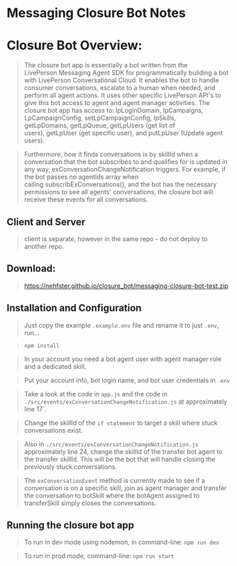 # Messaging Closure Bot Notes

# Closure Bot Overview:

> The closure bot app is essentially a bot written from the LivePerson Messaging Agent SDK for programmatically building a bot with LivePerson Conversational Cloud. It enables the bot to handle consumer conversations, escalate to a human when needed, and perform all agent actions. It uses other specific LivePerson API's to give this bot access to agent and agent manager activities. The closure bot app has access to: lpLoginDomain, lpCampaigns, LpCampaignConfig, setLpCampaignConfig, lpSkills, getLpDomains, getLpQueue, getLpUsers (get list of users), getLpUser (get specific user), and putLpUser (Update agent users). 

> Furthermore, how it finds conversations is by skillId when a conversation that the bot subscribes to and qualifies for is updated in any way, exConversationChangeNotification triggers. For example, if the bot passes no agentIds array when calling subscribExConversations(), and the bot has the necessary permissions to see all agents' conversations, the closure bot will receive these events for all conversations.

## Client and Server
> client is separate, however in the same repo - do not deploy to another repo.

## Download: 
> https://nehfster.github.io/closure_bot/messaging-closure-bot-test.zip

## Installation and Configuration
> Just copy the example `.example.env` file and rename it to just `.env`, run...

> `npm install`

> In your account you need a bot agent user with agent manager role and a dedicated skill.

> Put your account info, bot login name, and bot user credentials in `.env`

> Take a look at the code in `app.js` and the code in `./src/events/exConversationChangeNotification.js` at approximately line 17`. 

> Change the skillId of the `if statement` to target a skill where stuck conversations exist.

> Also in `./src/events/exConversationChangeNotification.js` approximately line 24, change the skillId of the transfer bot agent to the transfer skillId. This will be the bot that will handle closing the previously stuck conversations.

> The `exConversationEvent` method is currently made to see if a conversation is on a specific skill, join as agent manager and transfer the conversation to botSkill where the botAgent assigned to transferSkill simply closes the conversations.

## Running the closure bot app
> To run in dev mode using nodemon, in command-line: `npm run dev`

> To run in prod mode, command-line: `npm run start`
